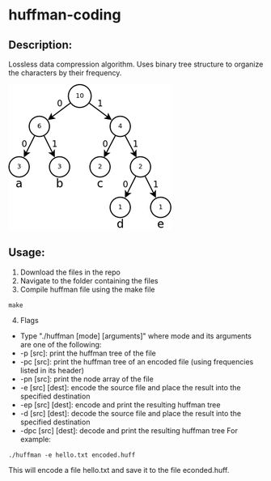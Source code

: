 # huffman-coding
## Description:
Lossless data compression algorithm. Uses binary tree structure to organize the characters by their frequency.

![alt text](https://github.com/kraisr/huffman-coding/blob/main/images/huffman.png?raw=true)

## Usage:
1) Download the files in the repo
2) Navigate to the folder containing the files
3) Compile huffman file using the make file
```
make
```
4) Flags
* Type "./huffman [mode] [arguments]" where mode and its arguments are one of the following:
* -p [src]: print the huffman tree of the file
* -pc [src]: print the huffman tree of an encoded file (using frequencies listed in its header)
* -pn [src]: print the node array of the file
* -e [src] [dest]: encode the source file and place the result into the specified destination
* -ep [src] [dest]: encode and print the resulting huffman tree
* -d [src] [dest]: decode the source file and place the result into the specified destination
* -dpc [src] [dest]: decode and print the resulting huffman tree
For example:
```
./huffman -e hello.txt encoded.huff
```
This will encode a file hello.txt and save it to the file econded.huff.
